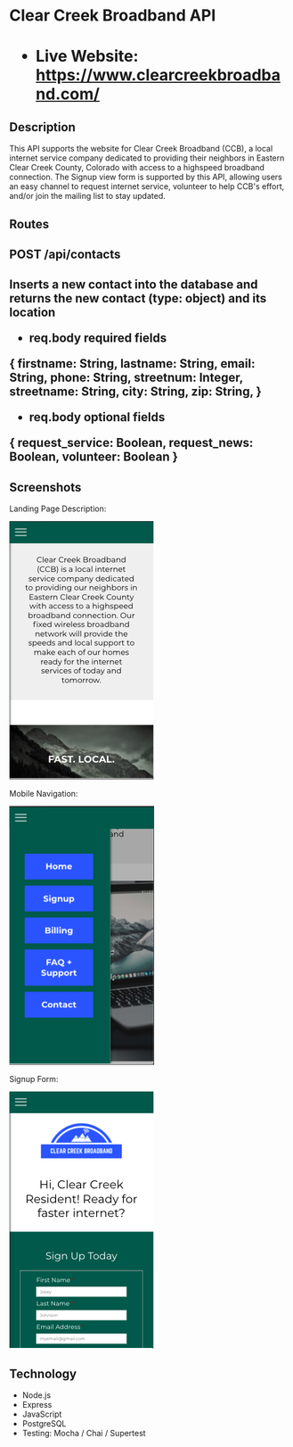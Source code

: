 <h1>Clear Creek Broadband API<h1>

* Live Website: https://www.clearcreekbroadband.com/

## Description

This API supports the website for Clear Creek Broadband (CCB), a local internet service company dedicated to providing their neighbors in Eastern Clear Creek County, Colorado with access to a highspeed broadband connection.  The Signup view form is supported by this API, allowing users an easy channel to request internet service, volunteer to help CCB's effort, and/or join the mailing list to stay updated.

## Routes

<h2>POST /api/contacts<h2>

<p>
Inserts a new contact into the database and returns the new contact (type: object) and its location

* req.body required fields

{
  firstname: String,
  lastname: String,
  email: String, 
  phone: String, 
  streetnum: Integer, 
  streetname: String, 
  city: String, 
  zip: String,
}

* req.body optional fields

{
  request_service: Boolean,
  request_news: Boolean,
  volunteer: Boolean
}
<p>

## Screenshots

Landing Page Description:

![dashboard stats](Screengrabs/LandingPageDescription.png)

Mobile Navigation:

![navigation](Screengrabs/MobileNav.png)

Signup Form:

![signup page](Screengrabs/SignupPage.png)


## Technology

* Node.js
* Express
* JavaScript
* PostgreSQL
* Testing: Mocha / Chai / Supertest


